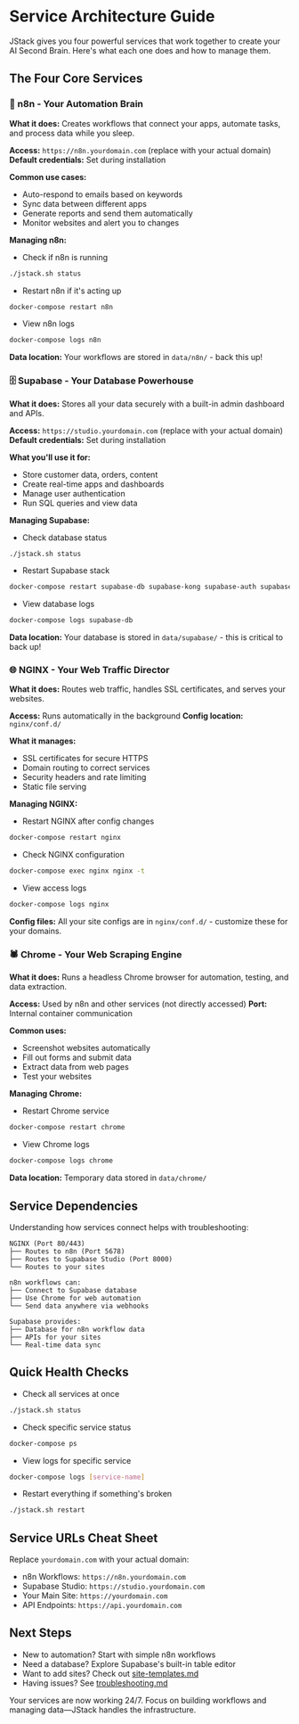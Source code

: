 # Service Architecture Guide

JStack gives you four powerful services that work together to create your AI Second Brain. Here's what each one does and how to manage them.

## The Four Core Services

### 🤖 n8n - Your Automation Brain
**What it does:** Creates workflows that connect your apps, automate tasks, and process data while you sleep.

**Access:** `https://n8n.yourdomain.com` (replace with your actual domain)
**Default credentials:** Set during installation

**Common use cases:**
- Auto-respond to emails based on keywords
- Sync data between different apps
- Generate reports and send them automatically
- Monitor websites and alert you to changes

**Managing n8n:**
- Check if n8n is running
```bash
./jstack.sh status
```
- Restart n8n if it's acting up
```bash
docker-compose restart n8n
```
- View n8n logs
```bash
docker-compose logs n8n
```

**Data location:** Your workflows are stored in `data/n8n/` - back this up!

### 🗄️ Supabase - Your Database Powerhouse
**What it does:** Stores all your data securely with a built-in admin dashboard and APIs.

**Access:** `https://studio.yourdomain.com` (replace with your actual domain)
**Default credentials:** Set during installation

**What you'll use it for:**
- Store customer data, orders, content
- Create real-time apps and dashboards
- Manage user authentication
- Run SQL queries and view data

**Managing Supabase:**
- Check database status
```bash
./jstack.sh status
```
- Restart Supabase stack
```bash
docker-compose restart supabase-db supabase-kong supabase-auth supabase-rest supabase-realtime supabase-storage supabase-meta
```
- View database logs
```bash
docker-compose logs supabase-db
```

**Data location:** Your database is stored in `data/supabase/` - this is critical to back up!

### 🌐 NGINX - Your Web Traffic Director
**What it does:** Routes web traffic, handles SSL certificates, and serves your websites.

**Access:** Runs automatically in the background
**Config location:** `nginx/conf.d/`

**What it manages:**
- SSL certificates for secure HTTPS
- Domain routing to correct services
- Security headers and rate limiting
- Static file serving

**Managing NGINX:**
- Restart NGINX after config changes
```bash
docker-compose restart nginx
```
- Check NGINX configuration
```bash
docker-compose exec nginx nginx -t
```
- View access logs
```bash
docker-compose logs nginx
```

**Config files:** All your site configs are in `nginx/conf.d/` - customize these for your domains.

### 🕷️ Chrome - Your Web Scraping Engine
**What it does:** Runs a headless Chrome browser for automation, testing, and data extraction.

**Access:** Used by n8n and other services (not directly accessed)
**Port:** Internal container communication

**Common uses:**
- Screenshot websites automatically
- Fill out forms and submit data
- Extract data from web pages
- Test your websites

**Managing Chrome:**
- Restart Chrome service
```bash
docker-compose restart chrome
```
- View Chrome logs
```bash
docker-compose logs chrome
```

**Data location:** Temporary data stored in `data/chrome/`

## Service Dependencies

Understanding how services connect helps with troubleshooting:

```
NGINX (Port 80/443) 
├── Routes to n8n (Port 5678)
├── Routes to Supabase Studio (Port 8000)
└── Routes to your sites

n8n workflows can:
├── Connect to Supabase database
├── Use Chrome for web automation
└── Send data anywhere via webhooks

Supabase provides:
├── Database for n8n workflow data
├── APIs for your sites
└── Real-time data sync
```

## Quick Health Checks

- Check all services at once
```bash
./jstack.sh status
```
- Check specific service status
```bash
docker-compose ps
```
- View logs for specific service
```bash
docker-compose logs [service-name]
```
- Restart everything if something's broken
```bash
./jstack.sh restart
```

## Service URLs Cheat Sheet
Replace `yourdomain.com` with your actual domain:
- n8n Workflows: `https://n8n.yourdomain.com`
- Supabase Studio: `https://studio.yourdomain.com`
- Your Main Site: `https://yourdomain.com`
- API Endpoints: `https://api.yourdomain.com`

## Next Steps
- New to automation? Start with simple n8n workflows
- Need a database? Explore Supabase's built-in table editor
- Want to add sites? Check out [site-templates.md](site-templates.md)
- Having issues? See [troubleshooting.md](troubleshooting.md)

Your services are now working 24/7. Focus on building workflows and managing data—JStack handles the infrastructure.
